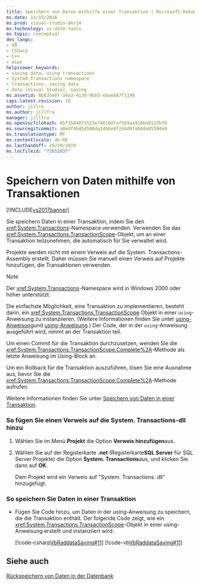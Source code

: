 ```yaml
---
title: Speichern von Daten mithilfe einer Transaktion | Microsoft-Dokumentation
ms.date: 11/15/2016
ms.prod: visual-studio-dev14
ms.technology: vs-data-tools
ms.topic: conceptual
dev_langs:
- VB
- CSharp
- C++
- aspx
helpviewer_keywords:
- saving data, using transactions
- System.Transactions namespace
- transactions, saving data
- data [Visual Studio], saving
ms.assetid: 8b835e8f-34a3-413d-9bb5-ebaeb87f1198
caps.latest.revision: 16
author: jillre
ms.author: jillfra
manager: jillfra
ms.openlocfilehash: 85f3584073523e748168faf569aa918ba912fbf8
ms.sourcegitcommit: a8e8f4bd5d508da34bbe9f2d4d9fa94da0539de0
ms.translationtype: MT
ms.contentlocale: de-DE
ms.lasthandoff: 10/19/2019
ms.locfileid: "72652837"
---
```

# <a name="save-data-by-using-a-transaction"></a>Speichern von Daten mithilfe von Transaktionen
[!INCLUDE[vs2017banner](../includes/vs2017banner.md)]

Sie speichern Daten in einer Transaktion, indem Sie den <xref:System.Transactions>-Namespace verwenden. Verwenden Sie das <xref:System.Transactions.TransactionScope>-Objekt, um an einer Transaktion teilzunehmen, die automatisch für Sie verwaltet wird.

 Projekte werden nicht mit einem Verweis auf die System. Transactions-Assembly erstellt. Daher müssen Sie manuell einen Verweis auf Projekte hinzufügen, die Transaktionen verwenden.

> [!NOTE]
> Der <xref:System.Transactions>-Namespace wird in Windows 2000 oder höher unterstützt.

 Die einfachste Möglichkeit, eine Transaktion zu implementieren, besteht darin, ein <xref:System.Transactions.TransactionScope> Objekt in einer `using`-Anweisung zu instanziieren. (Weitere Informationen finden Sie unter [using-Anweisung](https://msdn.microsoft.com/library/665d1580-dd54-4e96-a9a9-6be2a68948f1)und [using-Anweisung](https://msdn.microsoft.com/library/afc355e6-f0b9-4240-94dd-0d93f17d9fc3).) Der Code, der in der `using`-Anweisung ausgeführt wird, nimmt an der Transaktion teil.

 Um einen Commit für die Transaktion durchzusetzen, wenden Sie die <xref:System.Transactions.TransactionScope.Complete%2A>-Methode als letzte Anweisung im Using-Block an.

 Um ein Rollback für die Transaktion auszuführen, lösen Sie eine Ausnahme aus, bevor Sie die <xref:System.Transactions.TransactionScope.Complete%2A>-Methode aufrufen.

 Weitere Informationen finden Sie unter [Speichern von Daten in einer Transaktion](../data-tools/save-data-in-a-transaction.md).

### <a name="to-add-a-reference-to-the-systemtransactions-dll"></a>So fügen Sie einen Verweis auf die System. Transactions-dll hinzu

1. Wählen Sie im Menü **Projekt** die Option **Verweis hinzufügen**aus.

2. Wählen Sie auf der Registerkarte **.net** (Registerkarte**SQL Server** für SQL Server Projekte) die Option **System. Transactions**aus, und klicken Sie dann auf **OK**.

     Dem Projekt wird ein Verweis auf "System. Transactions. dll" hinzugefügt.

### <a name="to-save-data-in-a-transaction"></a>So speichern Sie Daten in einer Transaktion

- Fügen Sie Code hinzu, um Daten in der using-Anweisung zu speichern, die die Transaktion enthält. Der folgende Code zeigt, wie ein <xref:System.Transactions.TransactionScope>-Objekt in einer using-Anweisung erstellt und instanziiert wird:

     [!code-csharp[VbRaddataSaving#11](../snippets/csharp/VS_Snippets_VBCSharp/VbRaddataSaving/CS/Form2.cs#11)]
     [!code-vb[VbRaddataSaving#11](../snippets/visualbasic/VS_Snippets_VBCSharp/VbRaddataSaving/VB/Form2.vb#11)]

## <a name="see-also"></a>Siehe auch
 [Rückspeichern von Daten in der Datenbank](../data-tools/save-data-back-to-the-database.md)
